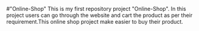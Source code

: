 #"Online-Shop"
This is my first repository project "Online-Shop". In this project users can go through the website and cart the product as per their requirement.This online shop project make 
easier to buy their product.
